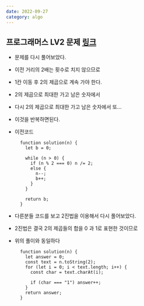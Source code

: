 ```yaml
---
date: 2022-09-27
category: algo
---
```


## 프로그래머스 LV2 문제 [링크](https://school.programmers.co.kr/learn/courses/30/lessons/12980)

- 문제를 다시 풀어보았다.
- 이전 거리의 2배는 횟수로 치지 않으므로
- 1칸 이동 후 2의 제곱으로 계속 가야 한다.
- 2의 제곱으로 최대한 가고 남은 숫자에서
- 다시 2의 제곱으로 최대한 가고 남은 숫자에서 또...
- 이것을 반복하면된다.
- 이전코드

  ```
    function solution(n) {
      let b = 0;

      while (n > 0) {
        if (n % 2 === 0) n /= 2;
        else {
          n--;
          b++;
        }
      }

      return b;
    }
  ```

- 다른분들 코드를 보고 2진법을 이용해서 다시 풀어보았다.
- 2진법은 결국 2의 제곱들의 합을 0 과 1로 표현한 것이므로
- 위의 풀이와 동일하다

  ```
    function solution(n) {
      let answer = 0;
      const text = n.toString(2);
      for (let i = 0; i < text.length; i++) {
        const char = text.charAt(i);

        if (char === "1") answer++;
      }
      return answer;
    }
  ```
